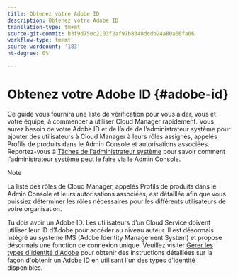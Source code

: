 ```yaml
---
title: Obtenez votre Adobe ID
description: Obtenez votre Adobe ID
translation-type: tm+mt
source-git-commit: b3f9d750c2103f2af97b8348dcdb24a80a06fa06
workflow-type: tm+mt
source-wordcount: '183'
ht-degree: 0%

---
```



# Obtenez votre Adobe ID {#adobe-id}

Ce guide vous fournira une liste de vérification pour vous aider, vous et votre équipe, à commencer à utiliser Cloud Manager rapidement. Vous aurez besoin de votre Adobe ID et de l’aide de l’administrateur système pour ajouter des utilisateurs à Cloud Manager à leurs rôles assignés, appelés Profils de produits dans le Admin Console et autorisations associées. Reportez-vous à [Tâches de l&#39;administrateur système](/help/onboarding/what-is-required/add-users-assign-cm-roles.md) pour savoir comment l&#39;administrateur système peut le faire via le Admin Console.

>[!NOTE]
>La liste des rôles de Cloud Manager, appelés Profils de produits dans le Admin Console et leurs autorisations associées, est détaillée afin que vous puissiez déterminer les rôles nécessaires pour les différents utilisateurs de votre organisation.

Tu dois avoir un Adobe ID. Les utilisateurs d’un Cloud Service doivent utiliser leur ID d’Adobe pour accéder au niveau auteur. Il est désormais intégré au système IMS (Adobe Identity Management System) et propose désormais une fonction de connexion unique. Veuillez visiter [Gérer les types d&#39;identité d&#39;Adobe](https://helpx.adobe.com/enterprise/admin-guide.html/enterprise/using/identity.ug.html) pour obtenir des instructions détaillées sur la façon d&#39;obtenir un Adobe ID en utilisant l&#39;un des types d&#39;identité disponibles.
